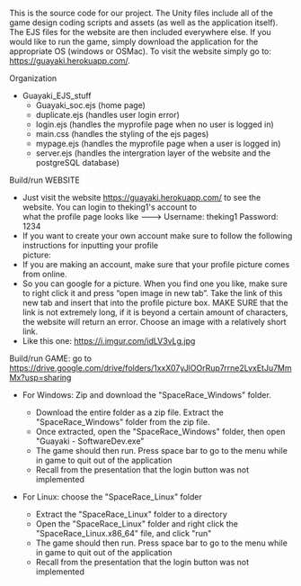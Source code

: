 This is the source code for our project. The Unity files include all of the game design coding scripts and assets
(as well as the application itself). The EJS files for the website are then included everywhere else. If you would
like to run the game, simply download the application for the appropriate OS (windows or OSMac). To visit the
website simply go to: https://guayaki.herokuapp.com/.

Organization
- Guayaki_EJS_stuff
  - Guayaki_soc.ejs (home page)
  - duplicate.ejs (handles user login error)
  - login.ejs (handles the myprofile page when no user is logged in)
  - main.css (handles the styling of the ejs pages)
  - mypage.ejs (handles the myprofile page when a user is logged in)
  - server.ejs (handles the intergration layer of the website and the postgreSQL database)
  
Build/run WEBSITE
  - Just visit the website https://guayaki.herokuapp.com/ to see the website. You can login to theking1's account to     
  what the profile page looks like ---> Username: theking1  Password: 1234
  - If you want to create your own account make sure to follow the following instructions for inputting your profile        
  picture:
  - If you are making an account, make sure that your profile picture comes from online. 
  - So you can google for a picture. When you find one you like, make sure to right click it and press “open image in new
  tab”. Take the link of this new tab and insert that into the profile picture box. MAKE SURE that the link     is not 
  extremely long, if it is beyond a certain amount of characters, the website will return an error. Choose     an image with 
  a relatively short link.
  - Like this one: https://i.imgur.com/idLV3vLg.jpg

Build/run GAME: go to https://drive.google.com/drive/folders/1xxX07yJlOOrRup7rrne2LvxEtJu7MmMx?usp=sharing
  - For Windows: Zip and download the "SpaceRace_Windows" folder.
    - Download the entire folder as a zip file. Extract the "SpaceRace_Windows" folder from the zip file.
    - Once extracted, open the "SpaceRace_Windows" folder, then open "Guayaki - SoftwareDev.exe" 
    - The game should then run. Press space bar to go to the menu while in game to quit out of the application
    - Recall from the presentation that the login button was not implemented
    
  - For Linux: choose the "SpaceRace_Linux" folder
    - Extract the "SpaceRace_Linux" folder to a directory
    - Open the "SpaceRace_Linux" folder and right click the "SpaceRace_Linux.x86_64" file, and click "run"
    - The game should then run. Press space bar to go to the menu while in game to quit out of the application
    - Recall from the presentation that the login button was not implemented
